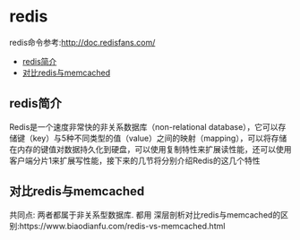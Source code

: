 # redis  
redis命令参考:http://doc.redisfans.com/  
- [redis简介](#1)  
- [对比redis与memcached](#2)

<h2 id="1">redis简介</h2>
Redis是一个速度非常快的非关系数据库（non-relational database），它可以存储键（key）与5种不同类型的值（value）之间的映射（mapping），可以将存储在内存的键值对数据持久化到硬盘，可以使用复制特性来扩展读性能，还可以使用客户端分片1来扩展写性能，接下来的几节将分别介绍Redis的这几个特性
<h2> 对比redis与memcached </h2>
共同点:  
两者都属于非关系型数据库.
都用  
深层剖析对比redis与memcached的区别:https://www.biaodianfu.com/redis-vs-memcached.html